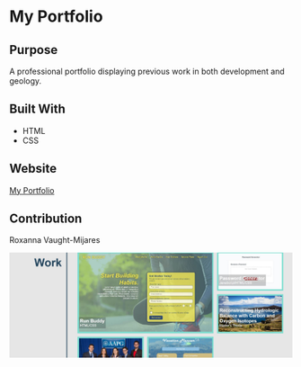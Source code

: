# My Portfolio

## Purpose
A professional portfolio displaying previous work in both development and geology. 

## Built With 
* HTML
* CSS

## Website 
[My Portfolio](https://roxyvaught.github.io/my-portfolio/)

## Contribution
Roxanna Vaught-Mijares

<img src=".\assets\images\draft.jpg" alt=screenshot of site>